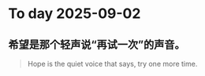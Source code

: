 
# To day 2025-09-02


## 希望是那个轻声说“再试一次”的声音。
> Hope is the quiet voice that says, try one more time.

    